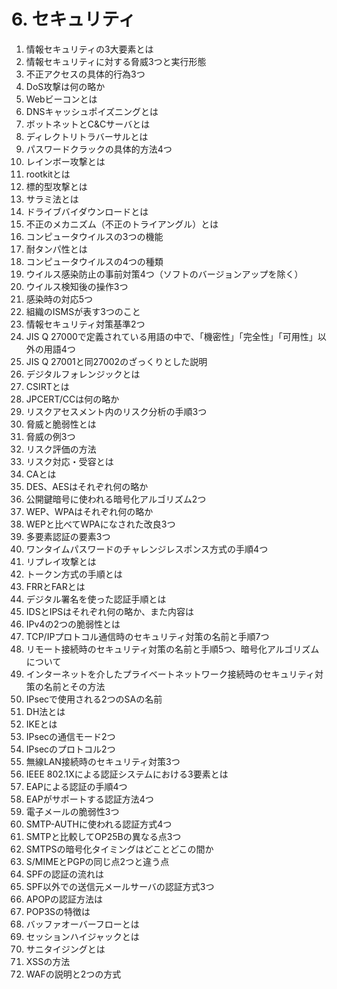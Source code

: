 # 6. セキュリティ

1. 情報セキュリティの3大要素とは
2. 情報セキュリティに対する脅威3つと実行形態
3. 不正アクセスの具体的行為3つ
4. DoS攻撃は何の略か
5. Webビーコンとは
6. DNSキャッシュポイズニングとは
7. ボットネットとC&Cサーバとは
8. ディレクトリトラバーサルとは
9. パスワードクラックの具体的方法4つ
10. レインボー攻撃とは
11. rootkitとは
12. 標的型攻撃とは
13. サラミ法とは
14. ドライブバイダウンロードとは
15. 不正のメカニズム（不正のトライアングル）とは
16. コンピュータウイルスの3つの機能
17. 耐タンパ性とは
18. コンピュータウイルスの4つの種類
19. ウイルス感染防止の事前対策4つ（ソフトのバージョンアップを除く）
20. ウイルス検知後の操作3つ
21. 感染時の対応5つ
22. 組織のISMSが表す3つのこと
23. 情報セキュリティ対策基準2つ
24. JIS Q 27000で定義されている用語の中で、「機密性」「完全性」「可用性」以外の用語4つ
25. JIS Q 27001と同27002のざっくりとした説明
26. デジタルフォレンジックとは
27. CSIRTとは
28. JPCERT/CCは何の略か
29. リスクアセスメント内のリスク分析の手順3つ
30. 脅威と脆弱性とは
31. 脅威の例3つ
32. リスク評価の方法
33. リスク対応・受容とは
34. CAとは
35. DES、AESはそれぞれ何の略か
36. 公開鍵暗号に使われる暗号化アルゴリズム2つ
37. WEP、WPAはそれぞれ何の略か
38. WEPと比べてWPAになされた改良3つ
39. 多要素認証の要素3つ
40. ワンタイムパスワードのチャレンジレスポンス方式の手順4つ
41. リプレイ攻撃とは
42. トークン方式の手順とは
43. FRRとFARとは
44. デジタル署名を使った認証手順とは
45. IDSとIPSはそれぞれ何の略か、また内容は
46. IPv4の2つの脆弱性とは
47. TCP/IPプロトコル通信時のセキュリティ対策の名前と手順7つ
48. リモート接続時のセキュリティ対策の名前と手順5つ、暗号化アルゴリズムについて
49. インターネットを介したプライベートネットワーク接続時のセキュリティ対策の名前とその方法
50. IPsecで使用される2つのSAの名前
51. DH法とは
52. IKEとは
53. IPsecの通信モード2つ
54. IPsecのプロトコル2つ
55. 無線LAN接続時のセキュリティ対策3つ
56. IEEE 802.1Xによる認証システムにおける3要素とは
57. EAPによる認証の手順4つ
58. EAPがサポートする認証方法4つ
59. 電子メールの脆弱性3つ
60. SMTP-AUTHに使われる認証方式4つ
61. SMTPと比較してOP25Bの異なる点3つ
62. SMTPSの暗号化タイミングはどことどこの間か
63. S/MIMEとPGPの同じ点2つと違う点
64. SPFの認証の流れは
65. SPF以外での送信元メールサーバの認証方式3つ
66. APOPの認証方法は
67. POP3Sの特徴は
68. バッファオーバーフローとは
69. セッションハイジャックとは
70. サニタイジングとは
71. XSSの方法
72. WAFの説明と2つの方式
